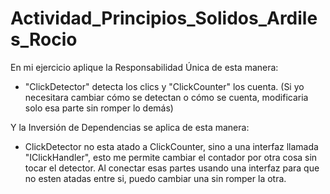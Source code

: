 # Actividad_Principios_Solidos_Ardiles_Rocio

En mi ejercicio aplique la Responsabilidad Única de esta manera:
 - "ClickDetector" detecta los clics y "ClickCounter" los cuenta. (Si yo necesitara cambiar cómo se detectan o cómo se cuenta, modificaria solo esa parte sin romper lo demás)

Y la Inversión de Dependencias se aplica de esta manera:

- ClickDetector no esta atado a ClickCounter, sino a una interfaz llamada "IClickHandler", esto me permite cambiar el contador por otra cosa sin tocar el detector. Al conectar esas partes usando una interfaz para que no esten
atadas entre si, puedo cambiar una sin romper la otra.
